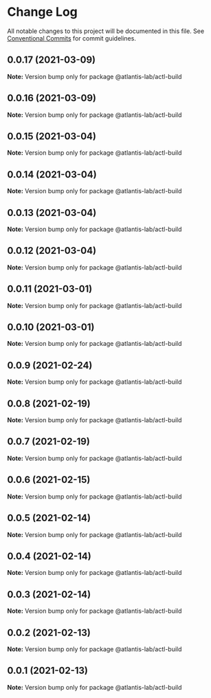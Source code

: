 # Change Log

All notable changes to this project will be documented in this file.
See [Conventional Commits](https://conventionalcommits.org) for commit guidelines.

## 0.0.17 (2021-03-09)

**Note:** Version bump only for package @atlantis-lab/actl-build





## 0.0.16 (2021-03-09)

**Note:** Version bump only for package @atlantis-lab/actl-build





## 0.0.15 (2021-03-04)

**Note:** Version bump only for package @atlantis-lab/actl-build





## 0.0.14 (2021-03-04)

**Note:** Version bump only for package @atlantis-lab/actl-build





## 0.0.13 (2021-03-04)

**Note:** Version bump only for package @atlantis-lab/actl-build





## 0.0.12 (2021-03-04)

**Note:** Version bump only for package @atlantis-lab/actl-build





## 0.0.11 (2021-03-01)

**Note:** Version bump only for package @atlantis-lab/actl-build





## 0.0.10 (2021-03-01)

**Note:** Version bump only for package @atlantis-lab/actl-build





## 0.0.9 (2021-02-24)

**Note:** Version bump only for package @atlantis-lab/actl-build





## 0.0.8 (2021-02-19)

**Note:** Version bump only for package @atlantis-lab/actl-build





## 0.0.7 (2021-02-19)

**Note:** Version bump only for package @atlantis-lab/actl-build





## 0.0.6 (2021-02-15)

**Note:** Version bump only for package @atlantis-lab/actl-build





## 0.0.5 (2021-02-14)

**Note:** Version bump only for package @atlantis-lab/actl-build





## 0.0.4 (2021-02-14)

**Note:** Version bump only for package @atlantis-lab/actl-build





## 0.0.3 (2021-02-14)

**Note:** Version bump only for package @atlantis-lab/actl-build





## 0.0.2 (2021-02-13)

**Note:** Version bump only for package @atlantis-lab/actl-build





## 0.0.1 (2021-02-13)

**Note:** Version bump only for package @atlantis-lab/actl-build
